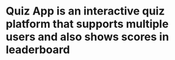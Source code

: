 # Quiz App is an interactive quiz platform that supports multiple users and also shows scores in leaderboard

 
